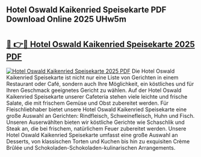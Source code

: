 ## Hotel Oswald Kaikenried Speisekarte PDF Download Online 2025 UHw5m

# <h2><a href="http://gc5gdja.nevu.top/?p=Hotel+Oswald+Kaikenried+Speisekarte">🔗 👉🔴 Hotel Oswald Kaikenried Speisekarte 2025 PDF</a></h2>

[![Hotel Oswald Kaikenried Speisekarte 2025 PDF](https://i.imgur.com/dBaPXMq.png)](http://gc5gdja.nevu.top/?p=Hotel+Oswald+Kaikenried+Speisekarte)
Die Hotel Oswald Kaikenried Speisekarte ist nicht nur eine Liste von Gerichten in einem Restaurant oder Café, sondern auch Ihre Möglichkeit, ein köstliches und für Ihren Geschmack geeignetes Gericht zu wählen. Auf der Hotel Oswald Kaikenried Speisekarte unserer Cafeteria stehen viele leichte und frische Salate, die mit frischem Gemüse und Obst zubereitet werden. Für Fleischliebhaber bietet unsere Hotel Oswald Kaikenried Speisekarte eine große Auswahl an Gerichten: Rindfleisch, Schweinefleisch, Huhn und Fisch. Unseren Auserwählten bieten wir köstliche Gerichte wie Schaschlik und Steak an, die bei frischem, natürlichem Feuer zubereitet werden. Unsere Hotel Oswald Kaikenried Speisekarte umfasst eine große Auswahl an Desserts, von klassischen Torten und Kuchen bis hin zu exquisiten Crème Brûlée und Schokoladen-Schokoladen-kulinarischen Arrangements.
